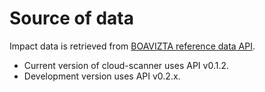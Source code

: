 # Source of data

Impact data is retrieved from [BOAVIZTA reference data API](https://github.com/Boavizta/boaviztapi/).

- Current version of cloud-scanner uses API v0.1.2.
- Development version uses API v0.2.x.
